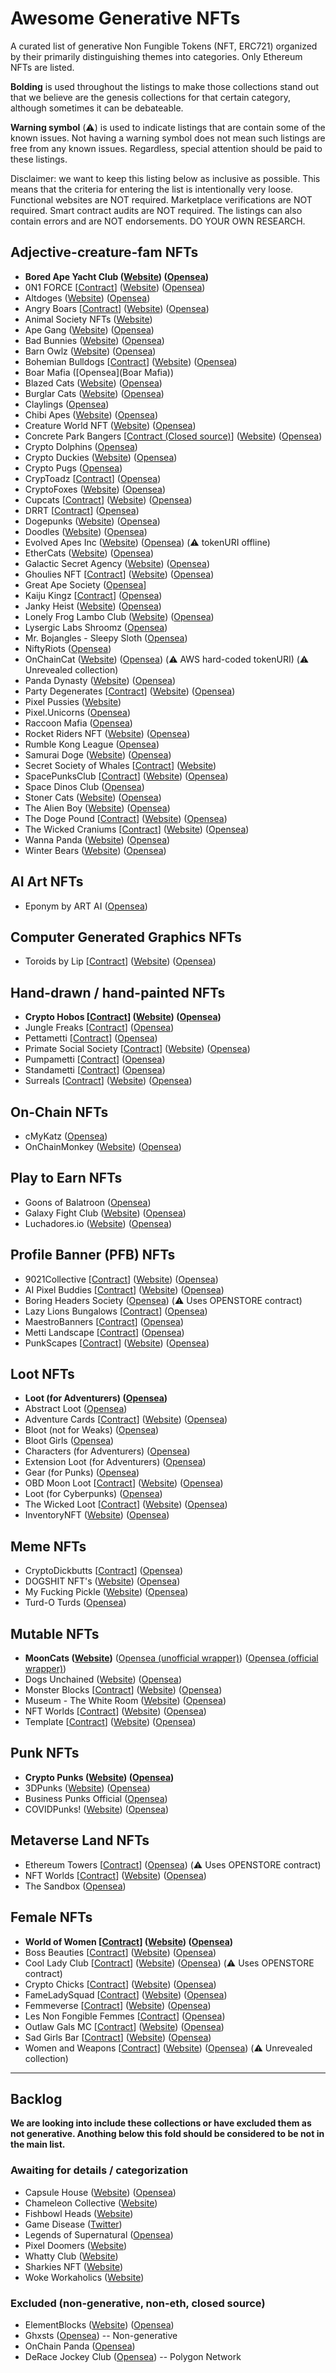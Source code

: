 # Awesome Generative NFTs

A curated list of generative Non Fungible Tokens (NFT, ERC721) organized by their primarily distinguishing themes into categories. Only Ethereum NFTs are listed.

**Bolding** is used throughout the listings to make those collections stand out that we believe are the genesis collections for that certain category, although sometimes it can be debateable.

**Warning symbol** (⚠️) is used to indicate listings that are contain some of the known issues. Not having a warning symbol does not mean such listings are free from any known issues. Regardless, special attention should be paid to these listings.

Disclaimer: we want to keep this listing below as inclusive as possible. This means that the criteria for entering the list is intentionally very loose. Functional websites are NOT required. Marketplace verifications are NOT required. Smart contract audits are NOT required. The listings can also contain errors and are NOT endorsements. DO YOUR OWN RESEARCH.

## Adjective-creature-fam NFTs

* **Bored Ape Yacht Club ([Website](https://boredapeyachtclub.com/)) ([Opensea](https://opensea.io/collection/boredapeyachtclub))**
* 0N1 FORCE [[Contract](https://etherscan.io/address/0x3bf2922f4520a8ba0c2efc3d2a1539678dad5e9d#code)] ([Website](https://www.0n1force.com/)) ([Opensea](https://opensea.io/collection/0n1-force))
* Altdoges ([Website](https://www.altdoges.com/)) ([Opensea](https://opensea.io/collection/altdoges))
* Angry Boars [[Contract](https://etherscan.io/address/0xa66cc78067fd1e6aa3eec4ccdff88d81527f92c1#code)] ([Website](https://www.angryboars.com/)) ([Opensea](https://opensea.io/collection/angryboarsnft))
* Animal Society NFTs ([Website](https://animalsocietynft.com/))
* Ape Gang ([Website](https://apegang.art/)) ([Opensea](https://opensea.io/collection/ape-gang))
* Bad Bunnies ([Website](https://badbunniesnft.com/)) ([Opensea](https://opensea.io/collection/bad-bunnies-nft))
* Barn Owlz ([Website](https://www.barnowlz.io/)) ([Opensea](https://opensea.io/collection/barn-owlz))
* Bohemian Bulldogs [[Contract](https://etherscan.io/address/0xcf5997c7a314ae624c6f2f4a6ddc373efd23b276)] ([Website](https://bohemian-bulldogs.com/)) ([Opensea](https://opensea.io/collection/bb-bohemian-bulldogs))
* Boar Mafia ([Opensea](Boar Mafia))
* Blazed Cats ([Website](https://blazedcats.com/)) ([Opensea](https://opensea.io/collection/blazedcats))
* Burglar Cats ([Website](https://burglarcats.com/)) ([Opensea](https://opensea.io/collection/burglarcatsnft))
* Claylings ([Opensea](https://opensea.io/collection/theclaylings))
* Chibi Apes ([Website](https://chibiapes.com/)) ([Opensea](https://opensea.io/collection/chibi-apes))
* Creature World NFT ([Website](https://creature.world/)) ([Opensea](https://opensea.io/collection/creature-world-collection))
* Concrete Park Bangers [[Contract (Closed source)](https://etherscan.io/address/0xcb4bf3d88c9f61b6c14397eb83e846094e4e8064#code)] ([Website](https://www.concretepark.com/)) ([Opensea](https://opensea.io/collection/concrete-park-bangers))
* Crypto Dolphins ([Opensea](https://opensea.io/collection/cryptodolphins))
* Crypto Duckies ([Website](https://www.cryptoduckies.co/)) ([Opensea](https://opensea.io/collection/crypto-duckies))
* Crypto Pugs ([Opensea](https://opensea.io/collection/crypto-pugs))
* CrypToadz [[Contract](https://etherscan.io/address/0x1cb1a5e65610aeff2551a50f76a87a7d3fb649c6#code)] ([Opensea](https://opensea.io/collection/cryptoadz-by-gremplin))
* CryptoFoxes ([Website](https://www.cryptofoxes.io/)) ([Opensea](https://opensea.io/collection/cryptofoxes-v2))
* Cupcats [[Contract](https://etherscan.io/address/0x8cd8155e1af6ad31dd9eec2ced37e04145acfcb3#code)] ([Website](https://www.cupcatnft.com/)) ([Opensea](https://opensea.io/collection/cupcatsofficial))
* DRRT [[Contract](https://etherscan.io/address/0xf506f1ab233c72a424f1b83e055cbfb0ca0dbca1#code)] ([Opensea](https://opensea.io/collection/drrt))
* Dogepunks ([Website](https://dogepunks.com/)) ([Opensea](https://opensea.io/collection/dogepunks))
* Doodles ([Website](https://doodles.app/)) ([Opensea](https://opensea.io/collection/doodles-official))
* Evolved Apes Inc ([Website](https://www.evolvedapes.com/)) ([Opensea](https://opensea.io/collection/evolved-apes-inc)) (⚠️ tokenURI offline)
* EtherCats ([Website](https://www.ethercats.io/)) ([Opensea](https://opensea.io/collection/ethercats))
* Galactic Secret Agency ([Website](https://www.galacticsecretagency.com/)) ([Opensea](https://opensea.io/collection/galactic-secret-agency))
* Ghoulies NFT [[Contract](https://etherscan.io/address/0x2570f12074ac007aec09426c5d092dd2a1fa3e5f#code)] ([Website](https://ghouliesnft.com/)) ([Opensea](https://opensea.io/collection/ghouliesnft))
* Great Ape Society ([Opensea](https://opensea.io/collection/great-ape-society)]
* Kaiju Kingz [[Contract](https://etherscan.io/address/0x0c2e57efddba8c768147d1fdf9176a0a6ebd5d83#code)] ([Opensea](https://opensea.io/collection/kaiju-kingz))
* Janky Heist ([Website](https://jankyheist.com/)) ([Opensea](https://opensea.io/collection/jankyheist))
* Lonely Frog Lambo Club ([Website](https://www.lonelyfroglamboclub.com/)) ([Opensea](https://opensea.io/collection/thelonelyfroglamboclub))
* Lysergic Labs Shroomz ([Opensea](https://opensea.io/collection/lysergiclabsshroomz))
* Mr. Bojangles - Sleepy Sloth ([Opensea](https://opensea.io/collection/sleepy-mrbojangles))
* NiftyRiots ([Opensea](https://opensea.io/collection/niftyriots))
* OnChainCat ([Website](https://onchaincat.com/)) ([Opensea](https://opensea.io/collection/onchaincat)) (⚠️ AWS hard-coded tokenURI) (⚠️ Unrevealed collection)
* Panda Dynasty ([Website](https://pandadynasty.io/)) ([Opensea](https://opensea.io/collection/pandadynasty))
* Party Degenerates [[Contract](https://etherscan.io/address/0x4be3223f8708ca6b30d1e8b8926cf281ec83e770#code)] ([Website](https://partydegenerates.com/)) ([Opensea](https://opensea.io/PartyDegenerates))
* Pixel Pussies ([Website](https://pixelpussy.io/))
* Pixel.Unicorns ([Opensea](https://opensea.io/collection/pixel-unicorns-))
* Raccoon Mafia ([Opensea](https://opensea.io/collection/raccoon-mafia))
* Rocket Riders NFT ([Website](https://www.rocketridersnft.com/)) ([Opensea](https://opensea.io/collection/rocketridersnft))
* Rumble Kong League ([Opensea](https://opensea.io/collection/rumble-kong-league))
* Samurai Doge ([Website](https://samuraidoge.net/)) ([Opensea](https://opensea.io/collection/samuraidoge))
* Secret Society of Whales [[Contract](https://etherscan.io/address/0x88091012eedF8Dba59D08e27Ed7B22008F5d6fe5#code)] ([Website](https://www.secretsocietyofwhales.com/))
* SpacePunksClub [[Contract](https://etherscan.io/address/0x45db714f24f5a313569c41683047f1d49e78ba07#code)] ([Website](https://www.spacepunks.club/)) ([Opensea](https://opensea.io/collection/space-punks-club))
* Space Dinos Club ([Opensea](https://opensea.io/collection/space-dinos-club))
* Stoner Cats ([Website](https://www.stonercats.com/)) ([Opensea](https://opensea.io/collection/stoner-cats-official))
* The Alien Boy ([Website](https://www.thealienboy.com/)) ([Opensea](https://opensea.io/collection/thealienboy))
* The Doge Pound [[Contract](https://etherscan.io/address/0xf4ee95274741437636e748ddac70818b4ed7d043#code)] ([Website](https://thedogepoundnft.com/)) ([Opensea](https://opensea.io/collection/the-doge-pound))
* The Wicked Craniums [[Contract](https://etherscan.io/address/0x85f740958906b317de6ed79663012859067e745b#code)] ([Website](https://wickedcranium.com/)) ([Opensea](https://opensea.io/collection/thewickedcraniums))
* Wanna Panda ([Website](https://wannapanda.com/)) ([Opensea](https://opensea.io/collection/wannapandaofficial))
* Winter Bears ([Website](https://www.winterbearsnft.com/)) ([Opensea](https://opensea.io/collection/winterbears))

## AI Art NFTs

* Eponym by ART AI ([Opensea](https://opensea.io/collection/eponym))

## Computer Generated Graphics NFTs

* Toroids by Lip [[Contract](https://etherscan.io/address/0xc9340a0ab1bae7b6098a1daa664df10dbfc57bcb#code)] ([Website](https://toroidsart.com/)) ([Opensea](https://opensea.io/collection/toroids-by-lip))

## Hand-drawn / hand-painted NFTs

* **Crypto Hobos [[Contract](https://etherscan.io/address/0xd153f0014db6d1f339c6340d2c9f59214355d9d7#code)] ([Website](https://cryptohobos.io/)) ([Opensea](https://opensea.io/collection/crypto-hobos))**
* Jungle Freaks [[Contract](https://etherscan.io/address/0x7e6bc952d4b4bd814853301bee48e99891424de0#code)] ([Opensea](https://opensea.io/collection/jungle-freaks-by-trosley))
* Pettametti [[Contract](https://etherscan.io/address/0x52474fbf6b678a280d0c69f2314d6d95548b3daf#code)] ([Opensea](https://opensea.io/collection/pettametti))
* Primate Social Society [[Contract](https://etherscan.io/address/0x76e51bc8fa0beebcf3e45de408fa43c9dc5ffb27#code)] ([Website](https://www.primatesocialsociety.com/)) ([Opensea](https://opensea.io/collection/primate-social-society-official))
* Pumpametti [[Contract](https://etherscan.io/address/0x09646c5c1e42ede848a57d6542382c32f2877164#code)] ([Opensea](https://opensea.io/collection/pumpametti))
* Standametti [[Contract](https://etherscan.io/address/0xfc6bc5d50912354e89bad4dabf053bca2d7cd817#code)] ([Opensea](https://opensea.io/collection/standametti))
* Surreals [[Contract](https://etherscan.io/address/0xa406489360a47af2c74fc1004316a64e469646a5#code)] ([Website](https://surreals.io/)) ([Opensea](https://opensea.io/collection/official-surreals))

## On-Chain NFTs

* cMyKatz ([Opensea](https://opensea.io/collection/cmykatz-nfts))
* OnChainMonkey ([Website](https://onchainmonkey.com/)) ([Opensea](https://opensea.io/collection/onchainmonkey))

## Play to Earn NFTs

* Goons of Balatroon ([Opensea](https://opensea.io/collection/goonsofbalatroon))
* Galaxy Fight Club ([Website](https://galaxyfightclub.com/)) ([Opensea](https://opensea.io/collection/galaxy-fight-club))
* Luchadores.io ([Website](https://luchadores.io/)) ([Opensea](https://opensea.io/collection/luchadores-io))

## Profile Banner (PFB) NFTs

* 9021Collective [[Contract](https://etherscan.io/address/0x248de15e3a0da895f4f82cd24bff89964e4aa381#code)] ([Website](https://www.9021.io/)) ([Opensea](https://opensea.io/collection/9021collective))
* AI Pixel Buddies [[Contract](https://etherscan.io/address/0x0c5a8b69b4f76d1cd7d7c676b9bc234d0196ecff#code)] ([Website](http://aipixelbuddies.com/)) ([Opensea](https://opensea.io/collection/ai-pixel-buddies))
* Boring Headers Society ([Opensea](https://opensea.io/collection/boringheadersociety)) (⚠️ Uses OPENSTORE contract)
* Lazy Lions Bungalows [[Contract](https://etherscan.io/address/0xd80eef7484c8fab1912a43e44a97774093007ab1#code)] ([Opensea](https://opensea.io/collection/lazy-lions-bungalows))
* MaestroBanners [[Contract](https://etherscan.io/address/0x410ca5ef89205672538a8ca6b76bd0b3b2218c39#code)] ([Opensea](https://opensea.io/collection/maestrobanners))
* Metti Landscape [[Contract](https://etherscan.io/address/0x6067e1963fe613609ee61e93588e4736cbfc7800#code)] ([Opensea](https://opensea.io/collection/metti-landscape))
* PunkScapes [[Contract](https://etherscan.io/address/0x51ae5e2533854495f6c587865af64119db8f59b4#code)] ([Website](https://punkscape.xyz/)) ([Opensea](https://opensea.io/collection/punkscapes))

## Loot NFTs

* **Loot (for Adventurers) ([Opensea](https://opensea.io/collection/lootproject))**
* Abstract Loot ([Opensea](https://opensea.io/collection/abstract-loot))
* Adventure Cards [[Contract](https://etherscan.io/address/0x329fd5e0d9aad262b13ca07c87d001bec716ed39#code)] ([Website](https://0xadventures.com/)) ([Opensea](https://opensea.io/collection/adventure-cards))
* Bloot (not for Weaks) ([Opensea](https://opensea.io/collection/blootofficial))
* Bloot Girls ([Opensea](https://opensea.io/collection/blootgirl))
* Characters (for Adventurers) ([Opensea](https://opensea.io/collection/characters-for-loot))
* Extension Loot (for Adventurers) ([Opensea](https://opensea.io/collection/xloot))
* Gear (for Punks) ([Opensea](https://opensea.io/collection/gear-for-punks))
* OBD Moon Loot [[Contract](https://etherscan.io/address/0x69f6be3dfb9e87f4d85fd9f61560ce3f18c7944a#code)] ([Website](https://onedaybae.io/)) ([Opensea](https://opensea.io/collection/odb-moon-loot))
* Loot (for Cyberpunks) ([Opensea](https://opensea.io/collection/loot-for-cyberpunks))
* The Wicked Loot [[Contract](https://etherscan.io/address/0x7e9709fb8aa0e9cafc38667f56ea9456d2e79e4e#code)] ([Website](https://wickedcranium.com/)) ([Opensea](https://opensea.io/collection/wickedloot))
* InventoryNFT ([Website](https://www.inventorynft.net/)) ([Opensea](https://opensea.io/collection/inventorynft))

## Meme NFTs

* CryptoDickbutts [[Contract](https://etherscan.io/address/0x42069abfe407c60cf4ae4112bedead391dba1cdb#code)] ([Opensea](https://opensea.io/collection/cryptodickbutts-s3))
* DOGSHIT NFT's ([Website](https://www.dogshitnfts.com)) ([Opensea](https://opensea.io/collection/dogshitnfts))
* My Fucking Pickle ([Website](https://www.myfuckingpickle.io/)) ([Opensea](https://opensea.io/collection/myfuckingpickle))
* Turd-O Turds ([Opensea](https://opensea.io/collection/turd-o))

## Mutable NFTs

* **MoonCats ([Website](https://mooncat.community/))** ([Opensea (unofficial wrapper)](https://opensea.io/collection/wrapped-mooncatsrescue)) ([Opensea (official wrapper)](https://opensea.io/collection/acclimatedmooncats))
* Dogs Unchained ([Website](https://www.dogsunchainednft.com/)) ([Opensea](https://opensea.io/collection/dogs-unchained))
* Monster Blocks [[Contract](https://etherscan.io/address/0xa56a4f2b9807311ac401c6afba695d3b0c31079d#code)] ([Website](https://www.monsterblocks.io/)) ([Opensea](https://opensea.io/collection/monster-blocks))
* Museum - The White Room ([Website](https://www.museum-refined.art/)) ([Opensea](https://opensea.io/collection/museum-the-white-room))
* NFT Worlds [[Contract](https://etherscan.io/address/0xbd4455da5929d5639ee098abfaa3241e9ae111af#code)] ([Website](https://www.nftworlds.com/)) ([Opensea](https://opensea.io/collection/nft-worlds))
* Template [[Contract](https://etherscan.io/address/0x3a0335409a0becd0da1ff6e442b9b6874d4e87a1#code)] ([Website](https://www.template.wtf/)) ([Opensea](https://opensea.io/collection/template))

## Punk NFTs

* **Crypto Punks ([Website](https://www.larvalabs.com/cryptopunks)) ([Opensea](https://opensea.io/collection/cryptopunks))**
* 3DPunks ([Website](https://3d-punks.com/)) ([Opensea](https://opensea.io/collection/3dpunks))
* Business Punks Official ([Opensea](https://opensea.io/collection/business-punks-official))
* COVIDPunks! ([Website](https://www.covidpunks.com/)) ([Opensea](https://opensea.io/collection/covidpunksnft))

## Metaverse Land NFTs

* Ethereum Towers [[Contract](https://etherscan.io/address/0x495f947276749ce646f68ac8c248420045cb7b5e)] ([Opensea](https://opensea.io/collection/ethereum-towers))  (⚠️ Uses OPENSTORE contract)
* NFT Worlds [[Contract](https://etherscan.io/address/0xbd4455da5929d5639ee098abfaa3241e9ae111af#code)] ([Website](https://www.nftworlds.com/)) ([Opensea](https://opensea.io/collection/nft-worlds))
* The Sandbox ([Opensea](https://opensea.io/collection/sandbox))

## Female NFTs

* **World of Women [[Contract](https://etherscan.io/address/0xe785e82358879f061bc3dcac6f0444462d4b5330#code)] ([Website](https://worldofwomen.art/)) ([Opensea](https://opensea.io/collection/world-of-women-nft))**
* Boss Beauties [[Contract](https://etherscan.io/address/0xb5c747561a185a146f83cfff25bdfd2455b31ff4#code)] ([Website](https://www.bossbeauties.club/)) ([Opensea](https://opensea.io/collection/bossbeauties))
* Cool Lady Club [[Contract](https://etherscan.io/address/0x495f947276749ce646f68ac8c248420045cb7b5e#code)] ([Website](http://coolladyclub.com/)) ([Opensea](https://opensea.io/collection/cool-lady-club)) (⚠️ Uses OPENSTORE contract)
* Crypto Chicks [[Contract](https://etherscan.io/address/0x1981cc36b59cffdd24b01cc5d698daa75e367e04#code)] ([Website](https://www.cryptochicks.app/)) ([Opensea](https://opensea.io/collection/the-crypto-chicks))
* FameLadySquad [[Contract](https://etherscan.io/address/0xf3e6dbbe461c6fa492cea7cb1f5c5ea660eb1b47#code)] ([Website](https://www.fameladysquad.com/)) ([Opensea](https://opensea.io/collection/fameladysquad))
* Femmeverse [[Contract](https://etherscan.io/address/0xa1caae7da6df6831d48e40a383528ac897664bf2#code)] ([Website](https://femmeverse.space/)) ([Opensea](https://opensea.io/collection/femmeverse))
* Les Non Fongible Femmes [[Contract](https://etherscan.io/address/0xc1b2118a3995778a55282759a58207c2f5dcc186#code)] ([Opensea](https://opensea.io/collection/les-non-fongible-femmes))
* Outlaw Gals MC [[Contract](https://etherscan.io/address/0x62efd38a5efd7cfdb1c6e1c50f3083af636d1b40#code)] ([Website](https://ogmc.io/)) ([Opensea](https://opensea.io/collection/ogmc))
* Sad Girls Bar [[Contract](https://etherscan.io/address/0x335eeef8e93a7a757d9e7912044d9cd264e2b2d8#code)] ([Website](https://sadgirlsbar.io/)) ([Opensea](https://opensea.io/collection/sadgirlsbar))
* Women and Weapons [[Contract](https://etherscan.io/address/0x338866f8ba75bb9d7a00502e11b099a2636c2c18#code)] ([Website](https://www.womenandweapons.io/)) ([Opensea](https://opensea.io/collection/womenandweapons)) (⚠️ Unrevealed collection)

---

## Backlog

**We are looking into include these collections or have excluded them as not generative. Anothing below this fold should be considered to be not in the main list.**

### Awaiting for details / categorization

* Capsule House ([Website](https://capsulehouse.io/)) ([Opensea](https://opensea.io/collection/capsulehouse))
* Chameleon Collective ([Website](https://chameleoncollective.io/))
* Fishbowl Heads ([Website](https://fishbowlheads.com/))
* Game Disease ([Twitter](https://twitter.com/gamedisease_))
* Legends of Supernatural ([Opensea](https://opensea.io/collection/legendsofsupernatural))
* Pixel Doomers ([Website](https://pixeldoomers.club/))
* Whatty Club ([Website](https://whatty.club/))
* Sharkies NFT ([Website](https://www.sharkies.io/))
* Woke Workaholics ([Website](https://wokeworkaholics.io/))

### Excluded (non-generative, non-eth, closed source)

* ElementBlocks ([Website](https://elementblocks.org/)) ([Opensea](https://opensea.io/collection/elementblocks/))
* Ghxsts ([Opensea](https://opensea.io/collection/ghxsts)) -- Non-generative
* OnChain Panda ([Opensea](https://opensea.io/collection/onchain-panda))
* DeRace Jockey Club ([Opensea](https://opensea.io/collection/derace-jockey-club)) -- Polygon Network
